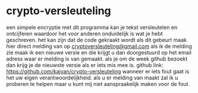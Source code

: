 # crypto-versleuteling
een simpele encryptie
met dit programma kan je tekst versleutelen en ontcijferen waardoor het voor anderen onduidelijk is wat je hebt geschreven.
het kan zijn dat de code gekraakt wordt als dit gebeurt maak hier direct melding van op cryptoversleuteling@gmail.com als ik de melding zie maak ik een nieuwe versie en die krijgt u dan doorgestuurd op het email adress waar er melding is van gemaakt. als je om de week github bezoekt dan krijg je de nieuwste versie als er iets mis mee is.
github link: https://github.com/kajvan/crypto-versleuteling
wanneer er iets fout gaat is het uw eigen verantwoordelijkheid.
als u er melding van maakt zal ik u proberen te helpen maar u kunt mij niet aanspraakelijk maken voor de fout.
